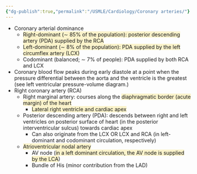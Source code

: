 ```yaml
---
{"dg-publish":true,"permalink":"/USMLE/Cardiology/Coronary arteries/"}
---
```


- Coronary arterial dominance 
	- <span style="background:rgba(240, 200, 0, 0.2)">Right-dominant (∼ 85% of the population): posterior descending artery (PDA) supplied by the RCA</span>
	- <span style="background:rgba(240, 200, 0, 0.2)">Left-dominant (∼ 8% of the population): PDA supplied by the left circumflex artery (LCX)</span>
	- Codominant (balanced; ∼ 7% of people): PDA supplied by both RCA and LCX
- Coronary blood flow peaks during early diastole at a point when the pressure differential between the aorta and the ventricle is the greatest (see left ventricular pressure-volume diagram.)
- Right coronary artery (RCA)
	- Right marginal artery: courses along the <span style="background:rgba(240, 200, 0, 0.2)">diaphragmatic border (acute margin) of the heart</span>
		- <span style="background:rgba(240, 200, 0, 0.2)">Lateral right ventricle and cardiac apex</span>
	- Posterior descending artery (PDA): descends between right and left ventricles on posterior surface of heart (in the posterior interventricular sulcus) towards cardiac apex
		- Can also originate from the LCX OR LCX and RCA (in left-dominant and codominant circulation, respectively)
	- <span style="background:rgba(240, 200, 0, 0.2)">Atrioventricular nodal artery</span>
		- AV node (<span style="background:rgba(240, 200, 0, 0.2)">in a left dominant circulation, the AV node is supplied by the LCA</span>)
		- Bundle of His (minor contribution from the LAD)
